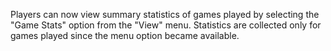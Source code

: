 Players can now view summary statistics of games played by selecting the "Game Stats" option from the "View" menu. Statistics are collected only for games played since the menu option became available.